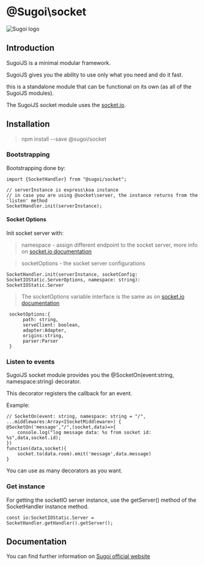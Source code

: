 # @Sugoi\socket

![Sugoi logo](https://sugoijs.com/assets/logo_inverse.png)


## Introduction
SugoiJS is a minimal modular framework.

SugoiJS gives you the ability to use only what you need and do it fast.

this is a standalone module that can be functional on its own (as all of the SugoiJS modules).

The SugoiJS socket module uses the [socket.io](https://www.npmjs.com/package/socket.io).

## Installation

> npm install --save @sugoi/socket

### Bootstrapping
Bootstrapping done by:

    import {SocketHandler} from "@sugoi/socket";

    // serverInstance is express\koa instance
    // in case you are using @socket\server, the instance returns from the 'listen' method
    SocketHandler.init(serverInstance);


#### Socket Options

 Init socket server with:

 > namespace -  assign different endpoint to the socket server, more info on [socket.io documentation](https://socket.io/docs/rooms-and-namespaces/)

 > socketOptions - the socket server configurations

    SocketHandler.init(serverInstance, socketConfig: SocketIOStatic.ServerOptions, namespace: string): SocketIOStatic.Server


> The socketOptions variable interface is the same as on [socket.io documentation](https://socket.io/docs/server-api/)

     socketOptions:{
          path: string,
          serveClient: boolean,
          adapter:Adapter,
          origins:string,
          parser:Parser
     }

### Listen to events

SugoiJS socket module provides you the @SocketOn(event:string, namespace:string) decorator.

This decorator registers the callback for an event.

Example:

    // SocketOn(event: string, namespace: string = "/", ...middlewares:Array<ISocketMiddleware>) {
    @SocketOn('message',"/",(socket,data)=>{
        console.log("log message data: %s from socket id: %s",data,socket.id);
    })
    function(data,socket){
        socket.to(data.room).emit('message',data.message)
    }

You can use as many decorators as you want.

### Get instance

For getting the socketIO server instance, use the getServer() method of the SocketHandler instance method.

    const io:SocketIOStatic.Server = SocketHandler.getHandler().getServer();

## Documentation

You can find further information on [Sugoi official website](https://sugoijs.com)